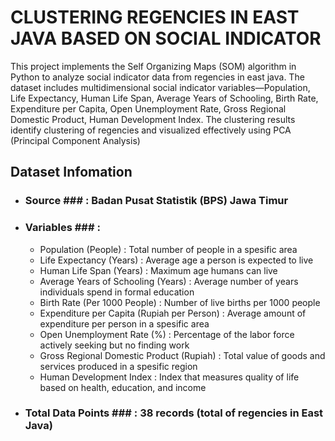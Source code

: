 # CLUSTERING REGENCIES IN EAST JAVA BASED ON SOCIAL INDICATOR


This project implements the Self Organizing Maps (SOM) algorithm in Python to analyze social indicator data from regencies in east java. The dataset includes multidimensional social indicator variables—Population, Life Expectancy, Human Life Span, Average Years of Schooling, Birth Rate, Expenditure per Capita, Open Unemployment Rate, Gross Regional Domestic Product, Human Development Index. The clustering results identify clustering of regencies and visualized effectively using PCA (Principal Component Analysis)

## Dataset Infomation
- ### Source ### : Badan Pusat Statistik (BPS) Jawa Timur
- ### Variables ### :
  - Population (People) : Total number of people in a spesific area
  - Life Expectancy (Years) : Average age a person is expected to live
  - Human Life Span (Years) : Maximum age humans can live
  - Average Years of Schooling (Years) : Average number of years individuals spend in formal education
  - Birth Rate (Per 1000 People) : Number of live births per 1000 people
  - Expenditure per Capita (Rupiah per Person) : Average amount of expenditure per person in a spesific area
  - Open Unemployment Rate (%) : Percentage of the labor force actively seeking but no finding work
  - Gross Regional Domestic Product (Rupiah) : Total value of goods and services produced in a spesific region
  - Human Development Index : Index that measures quality of life based on health, education, and income
- ### Total Data Points ### : 38 records (total of regencies in East Java)

